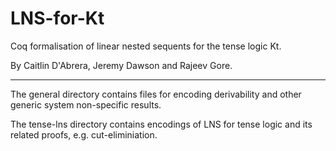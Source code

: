 # LNS-for-Kt

Coq formalisation of linear nested sequents for the tense logic Kt.

By Caitlin D'Abrera, Jeremy Dawson and Rajeev Gore.

----

The general directory contains files for encoding derivability and other generic system non-specific results.

The tense-lns directory contains encodings of LNS for tense logic and its related proofs, e.g. cut-eliminiation.
